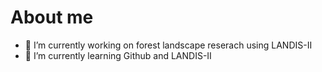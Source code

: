 # About me




- 🔭 I’m currently working on forest landscape reserach using LANDIS-II
- 🌱 I’m currently learning Github and LANDIS-II
